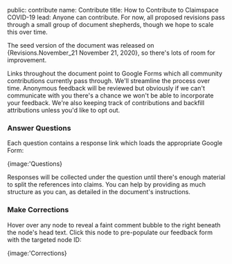 public: contribute
name: Contribute
title: How to Contribute to Claimspace COVID-19
lead: Anyone can contribute. For now, all proposed revisions pass through a small group of document shepherds, though we hope to scale this over time.

The seed version of the document was released on {Revisions.November_21 November 21, 2020}, so there's lots of room for improvement.

Links throughout the document point to Google Forms which all community contributions currently pass through. We'll streamline the process over time. Anonymous feedback will be reviewed but obviously if we can't communicate with you there's a chance we won't be able to incorporate your feedback. We're also keeping track of contributions and backfill attributions unless you'd like to opt out.

### Answer Questions

Each question contains a response link which loads the appropriate Google Form:

{image:'Questions}

Responses will be collected under the question until there's enough material to split the references into claims. You can help by providing as much structure as you can, as detailed in the document's instructions.

### Make Corrections

Hover over any node to reveal a faint comment bubble to the right beneath the node's head text. Click this node to pre-populate our feedback form with the targeted node ID:

{image:'Corrections}
